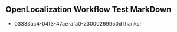 ## OpenLocalization Workflow Test MarkDown
* 03333ac4-04f3-47ae-afa0-23000269950d thanks!

<!--HONumber=Jul16_HO3-->



